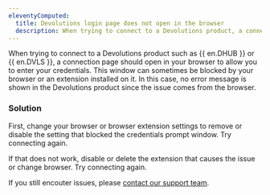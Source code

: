 ```yaml
---
eleventyComputed:
  title: Devolutions login page does not open in the browser
  description: When trying to connect to a Devolutions product, a connection page should open in your browser to allow you to enter your credentials.
---
```

When trying to connect to a Devolutions product such as {{ en.DHUB }} or {{ en.DVLS }}, a connection page should open in your browser to allow you to enter your credentials. This window can sometimes be blocked by your browser or an extension installed on it. In this case, no error message is shown in the Devolutions product since the issue comes from the browser.

### Solution
First, change your browser or browser extension settings to remove or disable the setting that blocked the credentials prompt window. Try connecting again.

If that does not work, disable or delete the extension that causes the issue or change browser. Try connecting again.

If you still encouter issues, please [contact our support team](mailto:service@devolutions.net).
